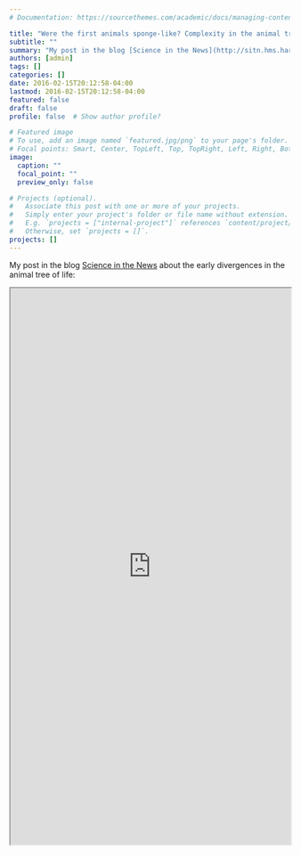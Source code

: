 ```yaml
---
# Documentation: https://sourcethemes.com/academic/docs/managing-content/

title: "Were the first animals sponge-like? Complexity in the animal tree of life"
subtitle: ""
summary: "My post in the blog [Science in the News](http://sitn.hms.harvard.edu/flash/2016/were-the-first-animals-sponge-like-complexity-in-the-animal-tree-of-life) about the early divergences in the animal tree of life!"
authors: [admin]
tags: []
categories: []
date: 2016-02-15T20:12:58-04:00
lastmod: 2016-02-15T20:12:58-04:00
featured: false
draft: false
profile: false  # Show author profile?

# Featured image
# To use, add an image named `featured.jpg/png` to your page's folder.
# Focal points: Smart, Center, TopLeft, Top, TopRight, Left, Right, BottomLeft, Bottom, BottomRight.
image:
  caption: ""
  focal_point: ""
  preview_only: false

# Projects (optional).
#   Associate this post with one or more of your projects.
#   Simply enter your project's folder or file name without extension.
#   E.g. `projects = ["internal-project"]` references `content/project/deep-learning/index.md`.
#   Otherwise, set `projects = []`.
projects: []
---
```


My post in the blog [Science in the News](http://sitn.hms.harvard.edu/flash/2016/were-the-first-animals-sponge-like-complexity-in-the-animal-tree-of-life) about the early divergences in the animal tree of life:

<iframe src="http://sitn.hms.harvard.edu/flash/2016/were-the-first-animals-sponge-like-complexity-in-the-animal-tree-of-life"
        width="100%" height="1000" frameborder="1">
</iframe>
